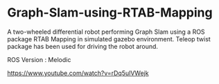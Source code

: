 # Graph-Slam-using-RTAB-Mapping

A two-wheeled differential robot performing Graph Slam using a ROS package RTAB Mapping in simulated gazebo environment. Teleop twist package has been used for driving the robot around.

ROS Version : Melodic

https://www.youtube.com/watch?v=rDq5ulVWejk
